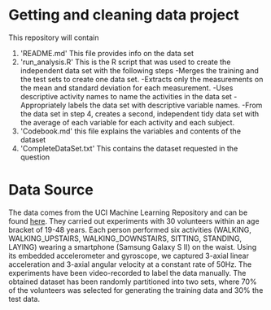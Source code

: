 # Getting and cleaning data project

This repository will contain

1. 'README.md' This file provides info on the data set
2. 'run_analysis.R' This is the R script that was used to create the independent data set with the following steps 
   -Merges the training and the test sets to create one data set.
   -Extracts only the measurements on the mean and standard deviation for each measurement.
   -Uses descriptive activity names to name the activities in the data set
   -Appropriately labels the data set with descriptive variable names.
   -From the data set in step 4, creates a second, independent tidy data set with the average of each variable for each activity and each subject.
3. 'Codebook.md' this file explains the variables and contents of the dataset
4. 'CompleteDataSet.txt' This contains the dataset requested in the question

# Data Source

The data comes from the UCI Machine Learning Repository and can be found [here](https://d396qusza40orc.cloudfront.net/getdata%2Fprojectfiles%2FUCI%20HAR%20Dataset.zip). They carried out experiments with 30 volunteers within an age bracket of 19-48 years. Each person performed six activities (WALKING, WALKING_UPSTAIRS, WALKING_DOWNSTAIRS, SITTING, STANDING, LAYING) wearing a smartphone (Samsung Galaxy S II) on the waist. Using its embedded accelerometer and gyroscope, we captured 3-axial linear acceleration and 3-axial angular velocity at a constant rate of 50Hz. The experiments have been video-recorded to label the data manually. The obtained dataset has been randomly partitioned into two sets, where 70% of the volunteers was selected for generating the training data and 30% the test data. 

